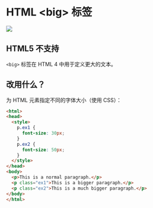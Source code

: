 HTML \<big> 标签
===

[![](https://shields.io/badge/HTML5-已废弃-yellow?logo=HTML5)](https://caniuse.com/?search=<big>)

## HTML5 不支持

`<big>` 标签在 HTML 4 中用于定义更大的文本。

## 改用什么？

为 HTML 元素指定不同的字体大小（使用 CSS）：

```html idoc:preview:iframe
<html>
<head>
  <style>
    p.ex1 {
      font-size: 30px;
    }
    p.ex2 {
      font-size: 50px;
    }
  </style>
</head>
<body>
  <p>This is a normal paragraph.</p>
  <p class="ex1">This is a bigger paragraph.</p>
  <p class="ex2">This is a much bigger paragraph.</p>
</body>
</html>
```